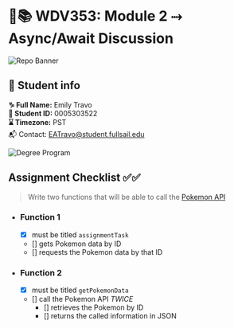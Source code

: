 # 🔐📚 WDV353: Module 2 ⤑ Async/Await Discussion

![Repo Banner](https://www.dropbox.com/scl/fi/2tg9yj1my4tu4e6r3ryhq/repobanner.png?rlkey=u81eqfslsjercs9je5r13s52u&raw=1)

## 🔗 Student info

**♑ Full Name:** Emily Travo <br>
**🔑 Student ID:** 0005303522 <br>
**⌛ Timezone:** PST <br>
📬 Contact: EATravo@student.fullsail.edu

![Degree Program](https://img.shields.io/badge/Degree-Web%20Development-orange?logo=gnometerminal)
<br>

## Assignment Checklist ✅✅

> Write two functions that will be able to call the [Pokemon API](https://pokeapi.co/docs/v2#pokemon)

- ### Function 1

  - [x] must be titled `assignmentTask`
  - [] gets Pokemon data by ID
  - [] requests the Pokemon data by that ID

- ### Function 2
  - [x] must be titled `getPokemonData`
  - [] call the Pokemon API _TWICE_
    - [] retrieves the Pokemon by ID
    - [] returns the called information in JSON
